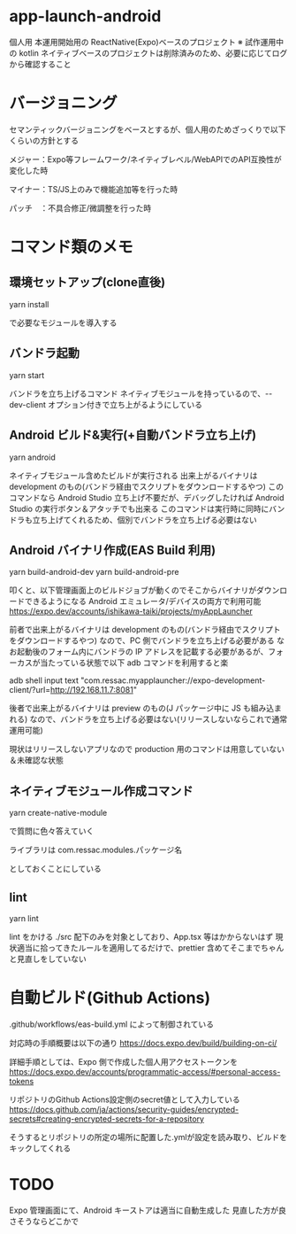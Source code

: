 # app-launch-android

個人用
本運用開始用の ReactNative(Expo)ベースのプロジェクト
※ 試作運用中の kotlin ネイティブベースのプロジェクトは削除済みのため、必要に応じてログから確認すること

# バージョニング

セマンティックバージョニングをベースとするが、個人用のためざっくりで以下くらいの方針とする

メジャー：Expo等フレームワーク/ネイティブレベル/WebAPIでのAPI互換性が変化した時

マイナー：TS/JS上のみで機能追加等を行った時

パッチ　：不具合修正/微調整を行った時

# コマンド類のメモ

## 環境セットアップ(clone直後)

yarn install

で必要なモジュールを導入する

## バンドラ起動

yarn start

バンドラを立ち上げるコマンド
ネイティブモジュールを持っているので、--dev-client オプション付きで立ち上がるようにしている

## Android ビルド&実行(+自動バンドラ立ち上げ)

yarn android

ネイティブモジュール含めたビルドが実行される
出来上がるバイナリは development のもの(バンドラ経由でスクリプトをダウンロードするやつ)
このコマンドなら Android Studio 立ち上げ不要だが、デバッグしたければ Android Studio の実行ボタン＆アタッチでも出来る
このコマンドは実行時に同時にバンドラも立ち上げてくれるため、個別でバンドラを立ち上げる必要はない

## Android バイナリ作成(EAS Build 利用)

yarn build-android-dev
yarn build-android-pre

叩くと、以下管理画面上のビルドジョブが動くのでそこからバイナリがダウンロードできるようになる
Android エミュレータ/デバイスの両方で利用可能
https://expo.dev/accounts/ishikawa-taiki/projects/myAppLauncher

前者で出来上がるバイナリは development のもの(バンドラ経由でスクリプトをダウンロードするやつ)
なので、PC 側でバンドラを立ち上げる必要がある
なお起動後のフォーム内にバンドラの IP アドレスを記載する必要があるが、フォーカスが当たっている状態で以下 adb コマンドを利用すると楽

adb shell input text "com.ressac.myapplauncher://expo-development-client/?url=http://192.168.11.7:8081"

後者で出来上がるバイナリは preview のもの(J パッケージ中に JS も組み込まれる)
なので、バンドラを立ち上げる必要はない(リリースしないならこれで通常運用可能)

現状はリリースしないアプリなので production 用のコマンドは用意していない＆未確認な状態

## ネイティブモジュール作成コマンド

yarn create-native-module

で質問に色々答えていく

ライブラリは
com.ressac.modules.パッケージ名

としておくことにしている

## lint

yarn lint

lint をかける
./src 配下のみを対象としており、App.tsx 等はかからないはず
現状適当に拾ってきたルールを適用してるだけで、prettier 含めてそこまでちゃんと見直しをしていない

# 自動ビルド(Github Actions)

.github/workflows/eas-build.yml によって制御されている

対応時の手順概要は以下の通り
https://docs.expo.dev/build/building-on-ci/

詳細手順としては、Expo 側で作成した個人用アクセストークンを
https://docs.expo.dev/accounts/programmatic-access/#personal-access-tokens

リポジトリのGithub Actions設定側のsecret値として入力している
https://docs.github.com/ja/actions/security-guides/encrypted-secrets#creating-encrypted-secrets-for-a-repository

そうするとリポジトリの所定の場所に配置した.ymlが設定を読み取り、ビルドをキックしてくれる

# TODO

Expo 管理画面にて、Android キーストアは適当に自動生成した
見直した方が良さそうならどこかで
